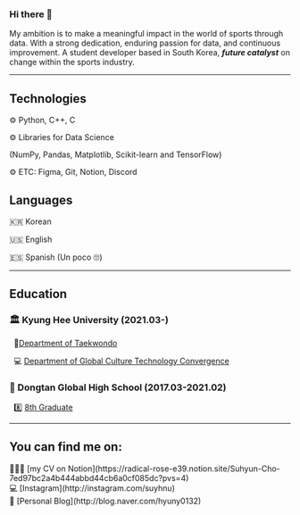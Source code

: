 ### Hi there 👋
 My ambition is to make a meaningful impact in the world of sports through data.            With a strong dedication, enduring passion for data, and continuous improvement.
    A student developer based in South Korea, ***future catalyst*** on change within the sports industry.


---

## Technologies

⚙️ Python, C++, C

⚙️ Libraries for Data Science

(NumPy, Pandas, Matplotlib, Scikit-learn and TensorFlow)

⚙️ ETC: Figma, Git, Notion, Discord

## Languages

🇰🇷 Korean

🇺🇸 English

🇪🇸 Spanish (Un poco 🙄)

___
## Education

### 🏛 Kyung Hee University (2021.03-)

    🥋[Department of Taekwondo](http://sports.khu.ac.kr/)

    💻 [Department of Global Culture Technology Convergence](http://gctc.khu.ac.kr/index.do)
### 🏫 Dongtan Global High School (2017.03-2021.02)

    8️⃣ [8th Graduate](https://www.dtg.hs.kr/sys/)

___
## You can find me on:

<aside>
👩🏻‍💻 [my CV on Notion](https://radical-rose-e39.notion.site/Suhyun-Cho-7ed97bc2a4b444abbd44cb6a0cf085dc?pvs=4)

</aside>

<aside>
💻 [Instagram](http://instagram.com/suyhnu)

</aside>

<aside>
👔 [Personal Blog](http://blog.naver.com/hyuny0132)

</aside>
<!--
**SOOsuhyuncho/SOOsuhyuncho** is a ✨ _special_ ✨ repository because its `README.md` (this file) appears on your GitHub profile.

Here are some ideas to get you started:

- 🔭 I’m currently working on ...
- 🌱 I’m currently learning ...
- 👯 I’m looking to collaborate on ...
- 🤔 I’m looking for help with ...
- 💬 Ask me about ...
- 📫 How to reach me: ...
- 😄 Pronouns: ...
- ⚡ Fun fact: ...
-->
